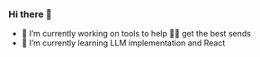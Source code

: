### Hi there 👋
- 🔭 I’m currently working on tools to help 🧗‍♀️ get the best sends
- 🌱 I’m currently learning LLM implementation and React

<!--
**AaronPed/AaronPed** is a ✨ _special_ ✨ repository because its `README.md` (this file) appears on your GitHub profile.

Here are some ideas to get you started:

- 🔭 I’m currently working on ...
- 🌱 I’m currently learning ...
- 👯 I’m looking to collaborate on ...
- 🤔 I’m looking for help with ...
- 💬 Ask me about ...
- 📫 How to reach me: ...
- 😄 Pronouns: ...
- ⚡ Fun fact: ...
-->
